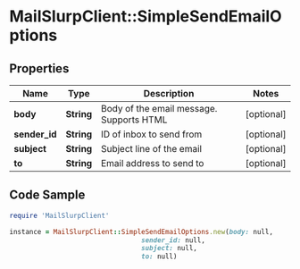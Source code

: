 # MailSlurpClient::SimpleSendEmailOptions

## Properties

Name | Type | Description | Notes
------------ | ------------- | ------------- | -------------
**body** | **String** | Body of the email message. Supports HTML | [optional] 
**sender_id** | **String** | ID of inbox to send from | [optional] 
**subject** | **String** | Subject line of the email | [optional] 
**to** | **String** | Email address to send to | [optional] 

## Code Sample

```ruby
require 'MailSlurpClient'

instance = MailSlurpClient::SimpleSendEmailOptions.new(body: null,
                                 sender_id: null,
                                 subject: null,
                                 to: null)
```



